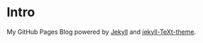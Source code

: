# Intro

My GitHub Pages Blog powered by [Jekyll](https://github.com/jekyll/jekyll) 
and [jekyll-TeXt-theme](https://github.com/kitian616/jekyll-TeXt-theme).

